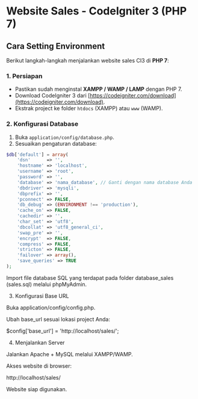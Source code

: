 # Website Sales - CodeIgniter 3 (PHP 7)

## Cara Setting Environment

Berikut langkah-langkah menjalankan website sales CI3 di **PHP 7**:

### 1. Persiapan

- Pastikan sudah menginstal **XAMPP / WAMP / LAMP** dengan PHP 7.
- Download CodeIgniter 3 dari [https://codeigniter.com/download](https://codeigniter.com/download).
- Ekstrak project ke folder `htdocs` (XAMPP) atau `www` (WAMP).

### 2. Konfigurasi Database

1. Buka `application/config/database.php`.
2. Sesuaikan pengaturan database:

```php
$db['default'] = array(
    'dsn'      => '',
    'hostname' => 'localhost',
    'username' => 'root',
    'password' => '',
    'database' => 'nama_database', // Ganti dengan nama database Anda
    'dbdriver' => 'mysqli',
    'dbprefix' => '',
    'pconnect' => FALSE,
    'db_debug' => (ENVIRONMENT !== 'production'),
    'cache_on' => FALSE,
    'cachedir' => '',
    'char_set' => 'utf8',
    'dbcollat' => 'utf8_general_ci',
    'swap_pre' => '',
    'encrypt'  => FALSE,
    'compress' => FALSE,
    'stricton' => FALSE,
    'failover' => array(),
    'save_queries' => TRUE
);
```
Import file database SQL yang terdapat pada folder database_sales (sales.sql) melalui phpMyAdmin.

3. Konfigurasi Base URL

Buka application/config/config.php.

Ubah base_url sesuai lokasi project Anda:

$config['base_url'] = 'http://localhost/sales/';

4. Menjalankan Server

Jalankan Apache + MySQL melalui XAMPP/WAMP.

Akses website di browser:

http://localhost/sales/


Website siap digunakan.
